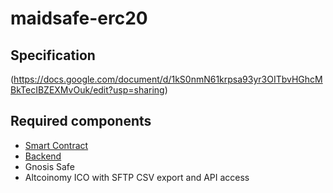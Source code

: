 # maidsafe-erc20

## Specification

(https://docs.google.com/document/d/1kS0nmN61krpsa93yr3OITbvHGhcMBkTecIBZEXMvOuk/edit?usp=sharing)

## Required components

* [Smart Contract](/token/README.md)
* [Backend](/backend/README.md)
* Gnosis Safe
* Altcoinomy ICO with SFTP CSV export and API access